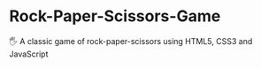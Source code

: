 # Rock-Paper-Scissors-Game
🖐️ A classic game of rock-paper-scissors using HTML5, CSS3 and JavaScript
